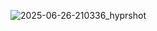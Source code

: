 ![2025-06-26-210336_hyprshot](https://github.com/user-attachments/assets/4499c8c0-2312-4a28-a0f2-c294114a3c7f)
